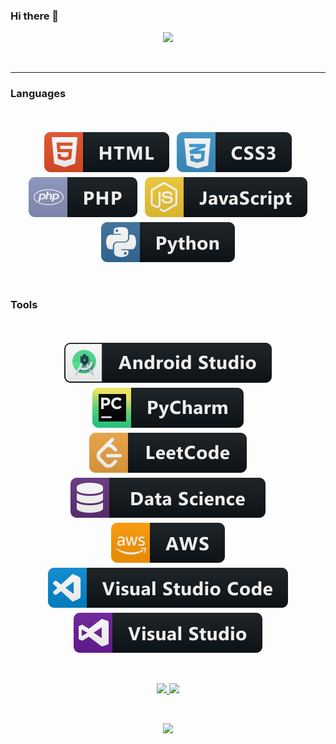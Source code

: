 ### Hi there 👋

<!--
**Rohit-bisht-rise/Rohit-bisht-rise** is a ✨ _special_ ✨ repository because its `README.md` (this file) appears on your GitHub profile.

Here are some ideas to get you started:

- 🔭 I’m currently working on ...
- 🌱 I’m currently learning ...
- 👯 I’m looking to collaborate on ...
- 🤔 I’m looking for help with ...
- 💬 Ask me about ...
- 📫 How to reach me: ...
- 😄 Pronouns: ...
- ⚡ Fun fact: ...
-->

<p align="center">
  <a href="https://github.com/Rohit-bisht-rise">
    <img  src="https://github-readme-stats.vercel.app/api?username=Rohit-bisht-rise&show_icons=true&theme=gruvbox"/>
  </a>
</p>
<br>


<hr>

### Languages

<br>
<p align="center">
  <!-- For more icons please follow  https://github.com/MikeCodesDotNET/ColoredBadges -->
  <img src="https://raw.githubusercontent.com/8bithemant/8bithemant/master/svg/dev/languages/html.svg" alt="html" style="vertical-align:top; margin:4px">    
  <img src="https://github.com//MikeCodesDotNET/ColoredBadges/raw/master/svg/dev/languages/css3.svg" alt="css3" style="vertical-align:top; margin:4px">
  <!--   <img src="https://github.com//MikeCodesDotNET/ColoredBadges/raw/master/svg/dev/languages/java.svg" alt="java" style="vertical-align:top; margin:4px"> -->
  <img src="https://github.com//MikeCodesDotNET/ColoredBadges/raw/master/svg/dev/languages/php.svg" alt="php" style="vertical-align:top; margin:4px">
  
  <img src="https://raw.githubusercontent.com/8bithemant/8bithemant/master/svg/dev/languages/js.svg" alt="js" style="vertical-align:top; margin:4px">
  <img src="https://raw.githubusercontent.com/8bithemant/8bithemant/master/svg/dev/languages/python.svg" alt="python" style="vertical-align:top; margin:4px">
  
</p>
<br>

### Tools

<br>
<p align="center">
  <img src="https://github.com//MikeCodesDotNET/ColoredBadges/raw/master/svg/dev/tools/android_studio_colour.svg" alt="android_studio_colour" style="vertical-align:top; margin:4px">
  <img src="https://github.com//MikeCodesDotNET/ColoredBadges/raw/master/svg/dev/tools/jetbrains_pycharm.svg" alt="jetbrains_pycharm" style="vertical-align:top; margin:4px">
  <img src="https://github.com//MikeCodesDotNET/ColoredBadges/raw/master/svg/dev/services/leetcode.svg" alt="leetcode" style="vertical-align:top; margin:4px">
  <img src="https://raw.githubusercontent.com/8bithemant/8bithemant/master/svg/dev/misc/datascience.svg" alt="datascience" style="vertical-align:top; margin:4px">
  <img src="https://raw.githubusercontent.com/8bithemant/8bithemant/master/svg/dev/services/aws.svg" alt="aws" style="vertical-align:top; margin:4px">
<!--   <img src="https://raw.githubusercontent.com/8bithemant/8bithemant/master/svg/dev/services/npm.svg" alt="npm" style="vertical-align:top; margin:4px"> -->
  <img src="https://raw.githubusercontent.com/8bithemant/8bithemant/master/svg/dev/tools/visualstudio_code.svg" alt="vscode" style="vertical-align:top; margin:4px">
  <img src="https://github.com/MikeCodesDotNET/ColoredBadges/raw/master/svg/dev/tools/visualstudio.svg" alt="v" style="vertical-align:top; margin:4px">
</p>


<br>
<p align="center">
  <a href="https://github.com/Rohit-bisht-rise/Hospital_Appointment_App">
    <img src="https://github-readme-stats.vercel.app/api/pin/?username=Rohit-bisht-rise&repo=Hospital_Appointment_App&theme=blueberry" />
  </a>
  
  <a href="https://github.com/Rohit-bisht-rise/routjango-pythoncli">
    <img src = "https://github-readme-stats.vercel.app/api/pin/?username=Rohit-bisht-rise&repo=routjango-pythoncli&theme=gotham"/>
  <a>
</p>
<br>
<p align="center">
  <a>
    <img src="https://github-readme-stats.vercel.app/api/top-langs/?username=Rohit-bisht-rise&theme=dracula" />
  </a>
</p>
